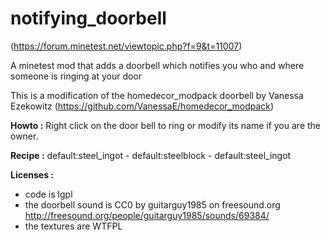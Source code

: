 # notifying_doorbell

(https://forum.minetest.net/viewtopic.php?f=9&t=11007)

A minetest mod that adds a doorbell which notifies you who and where someone is ringing at your door

This is a modification of the homedecor_modpack doorbell by Vanessa Ezekowitz (https://github.com/VanessaE/homedecor_modpack)

**Howto :**
Right click on the door bell to ring or modify its name if you are the owner.

**Recipe :**
default:steel_ingot - default:steelblock - default:steel_ingot

**Licenses :**
- code is lgpl
- the doorbell sound is CC0 by guitarguy1985 on freesound.org
    http://freesound.org/people/guitarguy1985/sounds/69384/
- the textures are WTFPL
